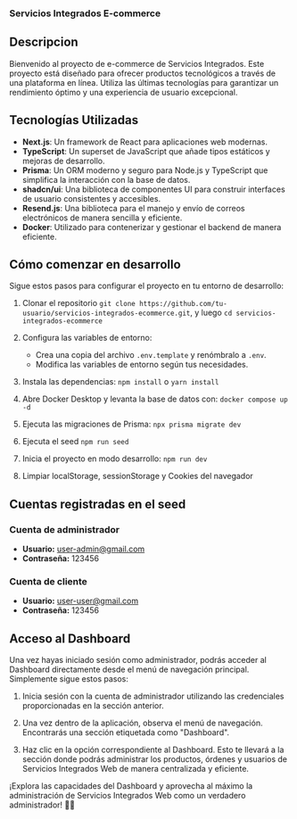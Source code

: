 ### Servicios Integrados E-commerce

## Descripcion

Bienvenido al proyecto de e-commerce de Servicios Integrados. Este proyecto está diseñado para ofrecer productos tecnológicos a través de una plataforma en línea. Utiliza las últimas tecnologías para garantizar un rendimiento óptimo y una experiencia de usuario excepcional.

## Tecnologías Utilizadas

- **Next.js**: Un framework de React para aplicaciones web modernas.
- **TypeScript**: Un superset de JavaScript que añade tipos estáticos y mejoras de desarrollo.
- **Prisma**: Un ORM moderno y seguro para Node.js y TypeScript que simplifica la interacción con la base de datos.
- **shadcn/ui**: Una biblioteca de componentes UI para construir interfaces de usuario consistentes y accesibles.
- **Resend.js**: Una biblioteca para el manejo y envío de correos electrónicos de manera sencilla y eficiente.
- **Docker**: Utilizado para contenerizar y gestionar el backend de manera eficiente.

## Cómo comenzar en desarrollo

Sigue estos pasos para configurar el proyecto en tu entorno de desarrollo:

1. Clonar el repositorio `git clone https://github.com/tu-usuario/servicios-integrados-ecommerce.git`, y luego `cd servicios-integrados-ecommerce`

2. Configura las variables de entorno:

   - Crea una copia del archivo `.env.template` y renómbralo a `.env`.
   - Modifica las variables de entorno según tus necesidades.

3. Instala las dependencias: `npm install` o `yarn install`

4. Abre Docker Desktop y levanta la base de datos con: `docker compose up -d`

5. Ejecuta las migraciones de Prisma: `npx prisma migrate dev`

6. Ejecuta el seed `npm run seed`

7. Inicia el proyecto en modo desarrollo: `npm run dev`

8. Limpiar localStorage, sessionStorage y Cookies del navegador

## Cuentas registradas en el seed

### Cuenta de administrador

- **Usuario:** user-admin@gmail.com
- **Contraseña:** 123456

### Cuenta de cliente

- **Usuario:** user-user@gmail.com
- **Contraseña:** 123456

<!-- ## Acceso a la Pasarela de Pagos de PayPal en Modo de Prueba

Para probar el pago a través de la pasarela de pagos en modo de prueba, puedes utilizar la siguiente cuenta de PayPal:

- **Usuario:** sb-opbsh29468904@personal.example.com
- **Contraseña:** Abc123456

Utiliza esta cuenta para realizar pruebas de pago y verificar la funcionalidad de la pasarela de pagos en el entorno de desarrollo de Teslo-Shop. Recuerda que esta cuenta es exclusivamente para pruebas y no debe utilizarse en un entorno de producción. -->

## Acceso al Dashboard

Una vez hayas iniciado sesión como administrador, podrás acceder al Dashboard directamente desde el menú de navegación principal. Simplemente sigue estos pasos:

1. Inicia sesión con la cuenta de administrador utilizando las credenciales proporcionadas en la sección anterior.

2. Una vez dentro de la aplicación, observa el menú de navegación. Encontrarás una sección etiquetada como "Dashboard".

3. Haz clic en la opción correspondiente al Dashboard. Esto te llevará a la sección donde podrás administrar los productos, órdenes y usuarios de Servicios Integrados Web de manera centralizada y eficiente.

¡Explora las capacidades del Dashboard y aprovecha al máximo la administración de Servicios Integrados Web como un verdadero administrador! 🚀🔧
